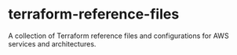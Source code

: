 # terraform-reference-files
A collection of Terraform reference files and configurations for AWS services and architectures.

